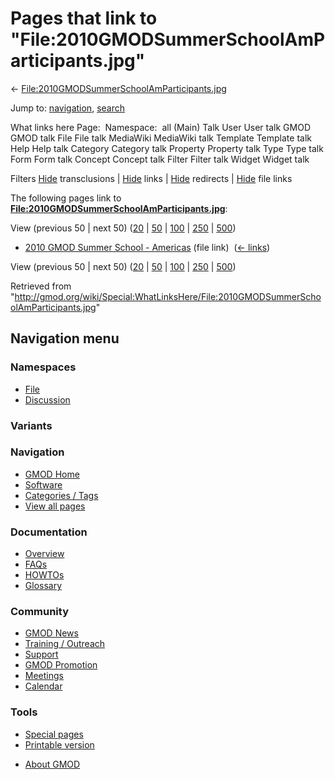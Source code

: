 <div id="mw-page-base" class="noprint">

</div>

<div id="mw-head-base" class="noprint">

</div>

<div id="content" class="mw-body" role="main">

<span id="top"></span>

<div id="mw-js-message" style="display:none;">

</div>



# <span dir="auto">Pages that link to "File:2010GMODSummerSchoolAmParticipants.jpg"</span>

<div id="bodyContent">

<div id="contentSub">

←
[File:2010GMODSummerSchoolAmParticipants.jpg](/wiki/File:2010GMODSummerSchoolAmParticipants.jpg "File:2010GMODSummerSchoolAmParticipants.jpg")

</div>

<div id="jump-to-nav" class="mw-jump">

Jump to: [navigation](#mw-navigation), [search](#p-search)

</div>

<div id="mw-content-text">

What links here Page:  Namespace:  all (Main) Talk User User talk GMOD
GMOD talk File File talk MediaWiki MediaWiki talk Template Template talk
Help Help talk Category Category talk Property Property talk Type Type
talk Form Form talk Concept Concept talk Filter Filter talk Widget
Widget talk

Filters
[Hide](/mediawiki/index.php?title=Special:WhatLinksHere/File:2010GMODSummerSchoolAmParticipants.jpg&hidetrans=1 "Special:WhatLinksHere/File:2010GMODSummerSchoolAmParticipants.jpg")
transclusions \|
[Hide](/mediawiki/index.php?title=Special:WhatLinksHere/File:2010GMODSummerSchoolAmParticipants.jpg&hidelinks=1 "Special:WhatLinksHere/File:2010GMODSummerSchoolAmParticipants.jpg")
links \|
[Hide](/mediawiki/index.php?title=Special:WhatLinksHere/File:2010GMODSummerSchoolAmParticipants.jpg&hideredirs=1 "Special:WhatLinksHere/File:2010GMODSummerSchoolAmParticipants.jpg")
redirects \|
[Hide](/mediawiki/index.php?title=Special:WhatLinksHere/File:2010GMODSummerSchoolAmParticipants.jpg&hideimages=1 "Special:WhatLinksHere/File:2010GMODSummerSchoolAmParticipants.jpg")
file links

The following pages link to
**[File:2010GMODSummerSchoolAmParticipants.jpg](/wiki/File:2010GMODSummerSchoolAmParticipants.jpg "File:2010GMODSummerSchoolAmParticipants.jpg")**:

View (previous 50 \| next 50)
([20](/mediawiki/index.php?title=Special:WhatLinksHere/File:2010GMODSummerSchoolAmParticipants.jpg&limit=20 "Special:WhatLinksHere/File:2010GMODSummerSchoolAmParticipants.jpg")
\|
[50](/mediawiki/index.php?title=Special:WhatLinksHere/File:2010GMODSummerSchoolAmParticipants.jpg&limit=50 "Special:WhatLinksHere/File:2010GMODSummerSchoolAmParticipants.jpg")
\|
[100](/mediawiki/index.php?title=Special:WhatLinksHere/File:2010GMODSummerSchoolAmParticipants.jpg&limit=100 "Special:WhatLinksHere/File:2010GMODSummerSchoolAmParticipants.jpg")
\|
[250](/mediawiki/index.php?title=Special:WhatLinksHere/File:2010GMODSummerSchoolAmParticipants.jpg&limit=250 "Special:WhatLinksHere/File:2010GMODSummerSchoolAmParticipants.jpg")
\|
[500](/mediawiki/index.php?title=Special:WhatLinksHere/File:2010GMODSummerSchoolAmParticipants.jpg&limit=500 "Special:WhatLinksHere/File:2010GMODSummerSchoolAmParticipants.jpg"))

- [2010 GMOD Summer School -
  Americas](/wiki/2010_GMOD_Summer_School_-_Americas "2010 GMOD Summer School - Americas")
  (file link) ‎ <span class="mw-whatlinkshere-tools">([←
  links](/mediawiki/index.php?title=Special:WhatLinksHere&target=2010+GMOD+Summer+School+-+Americas "Special:WhatLinksHere"))</span>

View (previous 50 \| next 50)
([20](/mediawiki/index.php?title=Special:WhatLinksHere/File:2010GMODSummerSchoolAmParticipants.jpg&limit=20 "Special:WhatLinksHere/File:2010GMODSummerSchoolAmParticipants.jpg")
\|
[50](/mediawiki/index.php?title=Special:WhatLinksHere/File:2010GMODSummerSchoolAmParticipants.jpg&limit=50 "Special:WhatLinksHere/File:2010GMODSummerSchoolAmParticipants.jpg")
\|
[100](/mediawiki/index.php?title=Special:WhatLinksHere/File:2010GMODSummerSchoolAmParticipants.jpg&limit=100 "Special:WhatLinksHere/File:2010GMODSummerSchoolAmParticipants.jpg")
\|
[250](/mediawiki/index.php?title=Special:WhatLinksHere/File:2010GMODSummerSchoolAmParticipants.jpg&limit=250 "Special:WhatLinksHere/File:2010GMODSummerSchoolAmParticipants.jpg")
\|
[500](/mediawiki/index.php?title=Special:WhatLinksHere/File:2010GMODSummerSchoolAmParticipants.jpg&limit=500 "Special:WhatLinksHere/File:2010GMODSummerSchoolAmParticipants.jpg"))

</div>

<div class="printfooter">

Retrieved from
"<http://gmod.org/wiki/Special:WhatLinksHere/File:2010GMODSummerSchoolAmParticipants.jpg>"

</div>

<div id="catlinks" class="catlinks catlinks-allhidden">

</div>

<div class="visualClear">

</div>

</div>

</div>

<div id="mw-navigation">

## Navigation menu

<div id="mw-head">



<div id="left-navigation">

<div id="p-namespaces" class="vectorTabs" role="navigation"
aria-labelledby="p-namespaces-label">

### Namespaces

- <span id="ca-nstab-image"><a href="/wiki/File:2010GMODSummerSchoolAmParticipants.jpg"
  accesskey="c" title="View the file page [c]">File</a></span>
- <span id="ca-talk"><a
  href="/mediawiki/index.php?title=File_talk:2010GMODSummerSchoolAmParticipants.jpg&amp;action=edit&amp;redlink=1"
  accesskey="t"
  title="Discussion about the content page [t]">Discussion</a></span>

</div>

<div id="p-variants" class="vectorMenu emptyPortlet" role="navigation"
aria-labelledby="p-variants-label">

### 

### Variants[](#)

<div class="menu">

</div>

</div>

</div>

<div id="right-navigation">





</div>



</div>

</div>

</div>

<div id="mw-panel">

<div id="p-logo" role="banner">

<a href="/wiki/Main_Page"
style="background-image: url(http://gmod.org/images/GMOD-cogs.png);"
title="Visit the main page"></a>

</div>

<div id="p-Navigation" class="portal" role="navigation"
aria-labelledby="p-Navigation-label">

### Navigation

<div class="body">

- <span id="n-GMOD-Home">[GMOD Home](/wiki/Main_Page)</span>
- <span id="n-Software">[Software](/wiki/GMOD_Components)</span>
- <span id="n-Categories-.2F-Tags">[Categories /
  Tags](/wiki/Categories)</span>
- <span id="n-View-all-pages">[View all
  pages](/wiki/Special:AllPages)</span>

</div>

</div>

<div id="p-Documentation" class="portal" role="navigation"
aria-labelledby="p-Documentation-label">

### Documentation

<div class="body">

- <span id="n-Overview">[Overview](/wiki/Overview)</span>
- <span id="n-FAQs">[FAQs](/wiki/Category:FAQ)</span>
- <span id="n-HOWTOs">[HOWTOs](/wiki/Category:HOWTO)</span>
- <span id="n-Glossary">[Glossary](/wiki/Glossary)</span>

</div>

</div>

<div id="p-Community" class="portal" role="navigation"
aria-labelledby="p-Community-label">

### Community

<div class="body">

- <span id="n-GMOD-News">[GMOD News](/wiki/GMOD_News)</span>
- <span id="n-Training-.2F-Outreach">[Training /
  Outreach](/wiki/Training_and_Outreach)</span>
- <span id="n-Support">[Support](/wiki/Support)</span>
- <span id="n-GMOD-Promotion">[GMOD
  Promotion](/wiki/GMOD_Promotion)</span>
- <span id="n-Meetings">[Meetings](/wiki/Meetings)</span>
- <span id="n-Calendar">[Calendar](/wiki/Calendar)</span>

</div>

</div>

<div id="p-tb" class="portal" role="navigation"
aria-labelledby="p-tb-label">

### Tools

<div class="body">

- <span id="t-specialpages"><a href="/wiki/Special:SpecialPages" accesskey="q"
  title="A list of all special pages [q]">Special pages</a></span>
- <span id="t-print"><a
  href="/mediawiki/index.php?title=Special:WhatLinksHere/File:2010GMODSummerSchoolAmParticipants.jpg&amp;printable=yes"
  rel="alternate" accesskey="p"
  title="Printable version of this page [p]">Printable version</a></span>

</div>

</div>

</div>

</div>

<div id="footer" role="contentinfo">

- <span id="footer-places-about">[About
  GMOD](/wiki/GMOD:About "GMOD:About")</span>

<!-- -->






</div>
